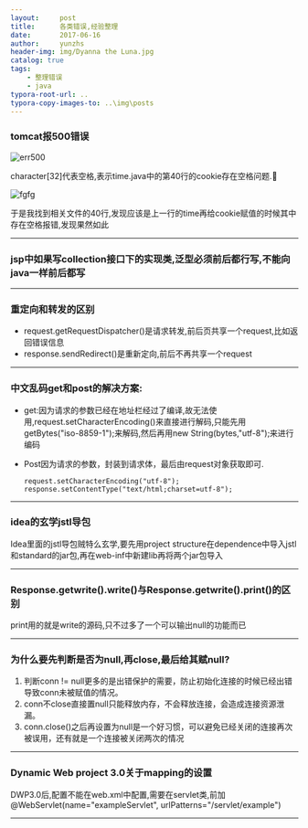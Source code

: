```yaml
---
layout:     post
title:      各类错误,经验整理
date:       2017-06-16
author:     yunzhs
header-img: img/Dyanna the Luna.jpg
catalog: true
tags:
    - 整理错误
    - java
typora-root-url: ..
typora-copy-images-to: ..\img\posts
---
```


### tomcat报500错误

![err500](/img/posts/err500.png)

character[32]代表空格,表示time.java中的第40行的cookie存在空格问题.

![fgfg](/img/posts/fgfg.png)

于是我找到相关文件的40行,发现应该是上一行的time再给cookie赋值的时候其中存在空格报错,发现果然如此

---

### jsp中如果写collection接口下的实现类,泛型必须前后都行写,不能向java一样前后都写

---

### 重定向和转发的区别

- request.getRequestDispatcher()是请求转发,前后页共享一个request,比如返回错误信息
- response.sendRedirect()是重新定向,前后不再共享一个request


---

### 中文乱码get和post的解决方案:

- get:因为请求的参数已经在地址栏经过了编译,故无法使用,request.setCharacterEncoding()来直接进行解码,只能先用getBytes("iso-8859-1");来解码,然后再用new String(bytes,"utf-8");来进行编码

- Post因为请求的参数，封装到请求体，最后由request对象获取即可.

  ```
  request.setCharacterEncoding("utf-8");
  response.setContentType("text/html;charset=utf-8");
  ```

---

### idea的玄学jstl导包

Idea里面的jstl导包贼特么玄学,要先用project structure在dependence中导入jstl 和standard的jar包,再在web-inf中新建lib再将两个jar包导入

---

### Response.getwrite().write()与Response.getwrite().print()的区别

print用的就是write的源码,只不过多了一个可以输出null的功能而已

---

### 为什么要先判断是否为null,再close,最后给其赋null?

1. 判断conn != null更多的是出错保护的需要，防止初始化连接的时候已经出错导致conn未被赋值的情况。 
2. conn不close直接置null只能释放内存，不会释放连接，会造成连接资源泄漏。
3. conn.close()之后再设置为null是一个好习惯，可以避免已经关闭的连接再次被误用，还有就是一个连接被关闭两次的情况


---

### Dynamic Web project 3.0关于mapping的设置

DWP3.0后,配置<servlet-mapping>不能在web.xml中配置,需要在servlet类,前加@WebServlet(name="exampleServlet", urlPatterns="/servlet/example") 

---

